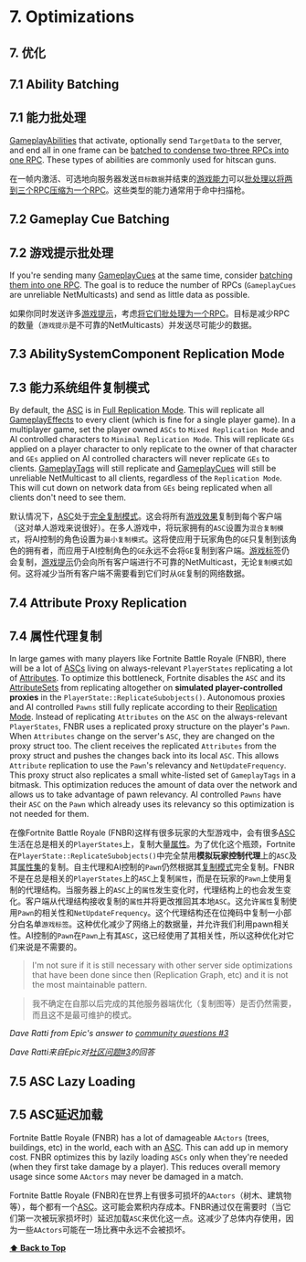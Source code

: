 # 7. Optimizations

## 7. 优化

## 7.1 Ability Batching

## 7.1 能力批处理

[GameplayAbilities](04-concepts/04-6-gameplay-abilities.md) that activate, optionally send `TargetData` to the server, and end all in one frame can be [batched to condense two-three RPCs into one RPC](04-concepts/04-6-gameplay-abilities.md). These types of abilities are commonly used for hitscan guns.

在一帧内激活、可选地向服务器发送`目标数据`并结束的[游戏能力](04-concepts/04-6-gameplay-abilities.md)可以[批处理以将两到三个RPC压缩为一个RPC](04-concepts/04-6-gameplay-abilities.md)。这些类型的能力通常用于命中扫描枪。

## 7.2 Gameplay Cue Batching

## 7.2 游戏提示批处理

If you're sending many [GameplayCues](04-concepts/04-8-gameplay-cues.md) at the same time, consider [batching them into one RPC](04-concepts/04-8-gameplay-cues.md). The goal is to reduce the number of RPCs (`GameplayCues` are unreliable NetMulticasts) and send as little data as possible.

如果你同时发送许多[游戏提示](04-concepts/04-8-gameplay-cues.md)，考虑[将它们批处理为一个RPC](04-concepts/04-8-gameplay-cues.md)。目标是减少RPC的数量（`游戏提示`是不可靠的NetMulticasts）并发送尽可能少的数据。

## 7.3 AbilitySystemComponent Replication Mode

## 7.3 能力系统组件复制模式

By default, the [ASC](04-concepts/04-1-ability-system-component.md) is in [Full Replication Mode](04-concepts/04-1-ability-system-component.md). This will replicate all [GameplayEffects](04-concepts/04-5-gameplay-effects.md) to every client (which is fine for a single player game). In a multiplayer game, set the player owned `ASCs` to `Mixed Replication Mode` and AI controlled characters to `Minimal Replication Mode`. This will replicate `GEs` applied on a player character to only replicate to the owner of that character and `GEs` applied on AI controlled characters will never replicate `GEs` to clients. [GameplayTags](04-concepts/04-2-gameplay-tags.md) will still replicate and [GameplayCues](04-concepts/04-8-gameplay-cues.md) will still be unreliable NetMulticast to all clients, regardless of the `Replication Mode`. This will cut down on network data from `GEs` being replicated when all clients don't need to see them.

默认情况下，[ASC](04-concepts/04-1-ability-system-component.md)处于[完全复制模式](04-concepts/04-1-ability-system-component.md)。这会将所有[游戏效果](04-concepts/04-5-gameplay-effects.md)复制到每个客户端（这对单人游戏来说很好）。在多人游戏中，将玩家拥有的`ASC`设置为`混合复制模式`，将AI控制的角色设置为`最小复制模式`。这将使应用于玩家角色的`GE`只复制到该角色的拥有者，而应用于AI控制角色的`GE`永远不会将`GE`复制到客户端。[游戏标签](04-concepts/04-2-gameplay-tags.md)仍会复制，[游戏提示](04-concepts/04-8-gameplay-cues.md)仍会向所有客户端进行不可靠的NetMulticast，无论`复制模式`如何。这将减少当所有客户端不需要看到它们时从`GE`复制的网络数据。

## 7.4 Attribute Proxy Replication

## 7.4 属性代理复制

In large games with many players like Fortnite Battle Royale (FNBR), there will be a lot of [ASCs](04-concepts/04-1-ability-system-component.md) living on always-relevant `PlayerStates` replicating a lot of [Attributes](04-concepts/04-3-attributes.md). To optimize this bottleneck, Fortnite disables the `ASC` and its [AttributeSets](04-concepts/04-4-attribute-set.md) from replicating altogether on **simulated player-controlled proxies** in the `PlayerState::ReplicateSubobjects()`. Autonomous proxies and AI controlled `Pawns` still fully replicate according to their [Replication Mode](04-concepts/04-1-ability-system-component.md). Instead of replicating `Attributes` on the `ASC` on the always-relevant `PlayerStates`, FNBR uses a replicated proxy structure on the player's `Pawn`. When `Attributes` change on the server's `ASC`, they are changed on the proxy struct too. The client receives the replicated `Attributes` from the proxy struct and pushes the changes back into its local `ASC`. This allows `Attribute` replication to use the `Pawn`'s relevancy and `NetUpdateFrequency`. This proxy struct also replicates a small white-listed set of `GameplayTags` in a bitmask. This optimization reduces the amount of data over the network and allows us to take advantage of pawn relevancy. AI controlled `Pawns` have their `ASC` on the `Pawn` which already uses its relevancy so this optimization is not needed for them.

在像Fortnite Battle Royale (FNBR)这样有很多玩家的大型游戏中，会有很多[ASC](04-concepts/04-1-ability-system-component.md)生活在总是相关的`PlayerStates`上，复制大量[属性](04-concepts/04-3-attributes.md)。为了优化这个瓶颈，Fortnite在`PlayerState::ReplicateSubobjects()`中完全禁用**模拟玩家控制代理**上的`ASC`及其[属性集](04-concepts/04-4-attribute-set.md)的复制。自主代理和AI控制的`Pawn`仍然根据其[复制模式](04-concepts/04-1-ability-system-component.md)完全复制。FNBR不是在总是相关的`PlayerStates`上的`ASC`上复制`属性`，而是在玩家的`Pawn`上使用复制的代理结构。当服务器上的`ASC`上的`属性`发生变化时，代理结构上的也会发生变化。客户端从代理结构接收复制的`属性`并将更改推回其本地`ASC`。这允许`属性`复制使用`Pawn`的相关性和`NetUpdateFrequency`。这个代理结构还在位掩码中复制一小部分白名单`游戏标签`。这种优化减少了网络上的数据量，并允许我们利用pawn相关性。AI控制的`Pawn`在`Pawn`上有其`ASC`，这已经使用了其相关性，所以这种优化对它们来说是不需要的。

> I'm not sure if it is still necessary with other server side optimizations that have been done since then (Replication Graph, etc) and it is not the most maintainable pattern.

> 我不确定在自那以后完成的其他服务器端优化（复制图等）是否仍然需要，而且这不是最可维护的模式。

*Dave Ratti from Epic's answer to [community questions #3](https://epicgames.ent.box.com/s/m1egifkxv3he3u3xezb9hzbgroxyhx89)*

*Dave Ratti来自Epic对[社区问题#3](https://epicgames.ent.box.com/s/m1egifkxv3he3u3xezb9hzbgroxyhx89)的回答*

## 7.5 ASC Lazy Loading

## 7.5 ASC延迟加载

Fortnite Battle Royale (FNBR) has a lot of damageable `AActors` (trees, buildings, etc) in the world, each with an [ASC](04-concepts/04-1-ability-system-component.md). This can add up in memory cost. FNBR optimizes this by lazily loading `ASCs` only when they're needed (when they first take damage by a player). This reduces overall memory usage since some `AActors` may never be damaged in a match.

Fortnite Battle Royale (FNBR)在世界上有很多可损坏的`AActors`（树木、建筑物等），每个都有一个[ASC](04-concepts/04-1-ability-system-component.md)。这可能会累积内存成本。FNBR通过仅在需要时（当它们第一次被玩家损坏时）延迟加载`ASC`来优化这一点。这减少了总体内存使用，因为一些`AActors`可能在一场比赛中永远不会被损坏。

**[⬆ Back to Top](../README.md#table-of-contents)**
